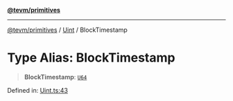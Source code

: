 [**@tevm/primitives**](../../../README.md)

***

[@tevm/primitives](../../../globals.md) / [Uint](../README.md) / BlockTimestamp

# Type Alias: BlockTimestamp

> **BlockTimestamp**: [`U64`](U64.md)

Defined in: [Uint.ts:43](https://github.com/evmts/tevm-monorepo/blob/main/packages/primitives/src/Uint.ts#L43)

